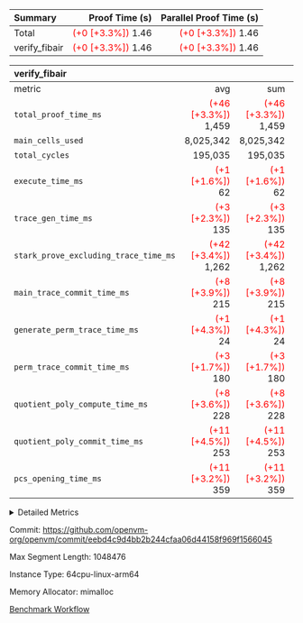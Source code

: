 | Summary | Proof Time (s) | Parallel Proof Time (s) |
|:---|---:|---:|
| Total | <span style='color: red'>(+0 [+3.3%])</span> 1.46 | <span style='color: red'>(+0 [+3.3%])</span> 1.46 |
| verify_fibair | <span style='color: red'>(+0 [+3.3%])</span> 1.46 | <span style='color: red'>(+0 [+3.3%])</span> 1.46 |


| verify_fibair |||||
|:---|---:|---:|---:|---:|
|metric|avg|sum|max|min|
| `total_proof_time_ms ` | <span style='color: red'>(+46 [+3.3%])</span> 1,459 | <span style='color: red'>(+46 [+3.3%])</span> 1,459 | <span style='color: red'>(+46 [+3.3%])</span> 1,459 | <span style='color: red'>(+46 [+3.3%])</span> 1,459 |
| `main_cells_used     ` |  8,025,342 |  8,025,342 |  8,025,342 |  8,025,342 |
| `total_cycles        ` |  195,035 |  195,035 |  195,035 |  195,035 |
| `execute_time_ms     ` | <span style='color: red'>(+1 [+1.6%])</span> 62 | <span style='color: red'>(+1 [+1.6%])</span> 62 | <span style='color: red'>(+1 [+1.6%])</span> 62 | <span style='color: red'>(+1 [+1.6%])</span> 62 |
| `trace_gen_time_ms   ` | <span style='color: red'>(+3 [+2.3%])</span> 135 | <span style='color: red'>(+3 [+2.3%])</span> 135 | <span style='color: red'>(+3 [+2.3%])</span> 135 | <span style='color: red'>(+3 [+2.3%])</span> 135 |
| `stark_prove_excluding_trace_time_ms` | <span style='color: red'>(+42 [+3.4%])</span> 1,262 | <span style='color: red'>(+42 [+3.4%])</span> 1,262 | <span style='color: red'>(+42 [+3.4%])</span> 1,262 | <span style='color: red'>(+42 [+3.4%])</span> 1,262 |
| `main_trace_commit_time_ms` | <span style='color: red'>(+8 [+3.9%])</span> 215 | <span style='color: red'>(+8 [+3.9%])</span> 215 | <span style='color: red'>(+8 [+3.9%])</span> 215 | <span style='color: red'>(+8 [+3.9%])</span> 215 |
| `generate_perm_trace_time_ms` | <span style='color: red'>(+1 [+4.3%])</span> 24 | <span style='color: red'>(+1 [+4.3%])</span> 24 | <span style='color: red'>(+1 [+4.3%])</span> 24 | <span style='color: red'>(+1 [+4.3%])</span> 24 |
| `perm_trace_commit_time_ms` | <span style='color: red'>(+3 [+1.7%])</span> 180 | <span style='color: red'>(+3 [+1.7%])</span> 180 | <span style='color: red'>(+3 [+1.7%])</span> 180 | <span style='color: red'>(+3 [+1.7%])</span> 180 |
| `quotient_poly_compute_time_ms` | <span style='color: red'>(+8 [+3.6%])</span> 228 | <span style='color: red'>(+8 [+3.6%])</span> 228 | <span style='color: red'>(+8 [+3.6%])</span> 228 | <span style='color: red'>(+8 [+3.6%])</span> 228 |
| `quotient_poly_commit_time_ms` | <span style='color: red'>(+11 [+4.5%])</span> 253 | <span style='color: red'>(+11 [+4.5%])</span> 253 | <span style='color: red'>(+11 [+4.5%])</span> 253 | <span style='color: red'>(+11 [+4.5%])</span> 253 |
| `pcs_opening_time_ms ` | <span style='color: red'>(+11 [+3.2%])</span> 359 | <span style='color: red'>(+11 [+3.2%])</span> 359 | <span style='color: red'>(+11 [+3.2%])</span> 359 | <span style='color: red'>(+11 [+3.2%])</span> 359 |



<details>
<summary>Detailed Metrics</summary>

|  | verify_program_compile_ms | total_cells | stark_prove_excluding_trace_time_ms | quotient_poly_compute_time_ms | quotient_poly_commit_time_ms | perm_trace_commit_time_ms | pcs_opening_time_ms | main_trace_commit_time_ms |
| --- | --- | --- | --- | --- | --- | --- | --- |
|  | 4 | 32 | 11 | 0 | 1 | 0 | 3 | 5 | 

| air_name | rows | quotient_deg | main_cols | interactions | constraints | cells |
| --- | --- | --- | --- | --- | --- | --- |
| AccessAdapterAir<2> |  | 4 |  | 5 | 12 |  | 
| AccessAdapterAir<4> |  | 4 |  | 5 | 12 |  | 
| AccessAdapterAir<8> |  | 4 |  | 5 | 12 |  | 
| FibonacciAir | 16 | 1 | 2 |  | 5 | 32 | 
| FriReducedOpeningAir |  | 4 |  | 35 | 59 |  | 
| NativePoseidon2Air<BabyBearParameters>, 1> |  | 4 |  | 31 | 302 |  | 
| PhantomAir |  | 4 |  | 3 | 4 |  | 
| ProgramAir |  | 1 |  | 1 | 4 |  | 
| VariableRangeCheckerAir |  | 1 |  | 1 | 4 |  | 
| VmAirWrapper<BranchNativeAdapterAir, BranchEqualCoreAir<1> |  | 2 |  | 11 | 23 |  | 
| VmAirWrapper<JalNativeAdapterAir, JalCoreAir> |  | 4 |  | 7 | 6 |  | 
| VmAirWrapper<NativeAdapterAir<2, 0>, PublicValuesCoreAir> |  | 4 |  | 11 | 22 |  | 
| VmAirWrapper<NativeAdapterAir<2, 1>, FieldArithmeticCoreAir> |  | 4 |  | 15 | 23 |  | 
| VmAirWrapper<NativeLoadStoreAdapterAir<1>, NativeLoadStoreCoreAir<1> |  | 4 |  | 19 | 31 |  | 
| VmAirWrapper<NativeVectorizedAdapterAir<4>, FieldExtensionCoreAir> |  | 4 |  | 15 | 23 |  | 
| VmConnectorAir |  | 4 |  | 3 | 8 |  | 
| VolatileBoundaryAir |  | 4 |  | 4 | 16 |  | 

| group | trace_gen_time_ms | total_proof_time_ms | total_cycles | total_cells | stark_prove_excluding_trace_time_ms | quotient_poly_compute_time_ms | quotient_poly_commit_time_ms | perm_trace_commit_time_ms | pcs_opening_time_ms | main_trace_commit_time_ms | main_cells_used | generate_perm_trace_time_ms | execute_time_ms |
| --- | --- | --- | --- | --- | --- | --- | --- | --- | --- | --- | --- | --- | --- |
| verify_fibair | 135 | 1,459 | 195,035 | 23,304,216 | 1,262 | 228 | 253 | 180 | 359 | 215 | 8,025,342 | 24 | 62 | 

| group | air_name | rows | prep_cols | perm_cols | main_cols | cells |
| --- | --- | --- | --- | --- | --- | --- |
| verify_fibair | AccessAdapterAir<2> | 32,768 |  | 16 | 11 | 884,736 | 
| verify_fibair | AccessAdapterAir<4> | 16,384 |  | 16 | 13 | 475,136 | 
| verify_fibair | AccessAdapterAir<8> | 4,096 |  | 16 | 17 | 135,168 | 
| verify_fibair | FriReducedOpeningAir | 512 |  | 76 | 64 | 71,680 | 
| verify_fibair | NativePoseidon2Air<BabyBearParameters>, 1> | 2,048 |  | 36 | 348 | 786,432 | 
| verify_fibair | PhantomAir | 2,048 |  | 8 | 6 | 28,672 | 
| verify_fibair | ProgramAir | 8,192 |  | 8 | 10 | 147,456 | 
| verify_fibair | VariableRangeCheckerAir | 262,144 | 2 | 8 | 1 | 2,359,296 | 
| verify_fibair | VmAirWrapper<BranchNativeAdapterAir, BranchEqualCoreAir<1> | 32,768 |  | 28 | 23 | 1,671,168 | 
| verify_fibair | VmAirWrapper<JalNativeAdapterAir, JalCoreAir> | 8,192 |  | 12 | 10 | 180,224 | 
| verify_fibair | VmAirWrapper<NativeAdapterAir<2, 1>, FieldArithmeticCoreAir> | 131,072 |  | 20 | 30 | 6,553,600 | 
| verify_fibair | VmAirWrapper<NativeLoadStoreAdapterAir<1>, NativeLoadStoreCoreAir<1> | 131,072 |  | 24 | 41 | 8,519,680 | 
| verify_fibair | VmAirWrapper<NativeVectorizedAdapterAir<4>, FieldExtensionCoreAir> | 4,096 |  | 20 | 40 | 245,760 | 
| verify_fibair | VmConnectorAir | 2 | 1 | 8 | 4 | 24 | 
| verify_fibair | VolatileBoundaryAir | 65,536 |  | 8 | 11 | 1,245,184 | 

</details>


Commit: https://github.com/openvm-org/openvm/commit/eebd4c9d4bb2b244cfaa06d44158f969f1566045

Max Segment Length: 1048476

Instance Type: 64cpu-linux-arm64

Memory Allocator: mimalloc

[Benchmark Workflow](https://github.com/openvm-org/openvm/actions/runs/12660237091)
